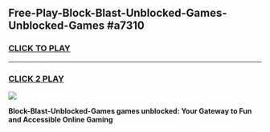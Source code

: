 
## Free-Play-Block-Blast-Unblocked-Games-Unblocked-Games #a7310
<h3>
<a href="https://news.freeplayer.one?title=Block-Blast-Unblocked-Games&ref=8M">CLICK TO PLAY</a></h3>
<hr>

<h3>
<a href="https://news.freeplayer.one?title=Block-Blast-Unblocked-Games&ref=8M">CLICK 2 PLAY</a>
  
</h3>

<a href="https://news.freeplayer.one?title=Block-Blast-Unblocked-Games&ref=8M"><img src="https://clearcache.store/games.png"></a>


**Block-Blast-Unblocked-Games games unblocked: Your Gateway to Fun and Accessible Online Gaming**
